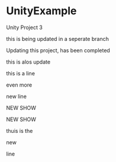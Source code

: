 # UnityExample
Unity Project 3

this is being updated in a seperate branch 

Updating this project, has been completed 

this is alos update

this is a line 

even more 



new line

NEW SHOW

NEW SHOW


thuis is the 

new 

line 

